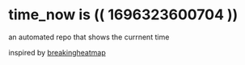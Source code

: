 # time_now is (( 1696323600704 ))

an automated repo that shows the currnent time

inspired by [breakingheatmap](https://github.com/breakingheatmap/breakingheatmap)